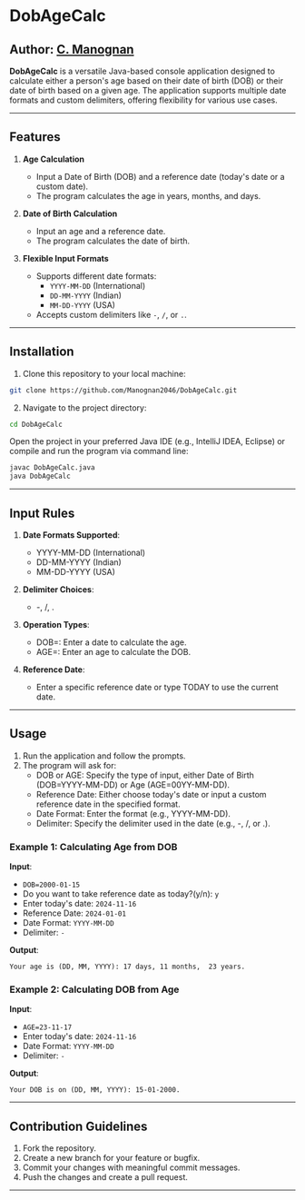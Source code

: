 # DobAgeCalc

**Author**: 
[C. Manognan](https://github.com/Manognan2046)
---
**DobAgeCalc** is a versatile Java-based console application designed to calculate either a person's age based on their date of birth (DOB) or their date of birth based on a given age. The application supports multiple date formats and custom delimiters, offering flexibility for various use cases.

---

## Features

1. **Age Calculation**  
   - Input a Date of Birth (DOB) and a reference date (today's date or a custom date).  
   - The program calculates the age in years, months, and days.

2. **Date of Birth Calculation**  
   - Input an age and a reference date.  
   - The program calculates the date of birth.

3. **Flexible Input Formats**  
   - Supports different date formats:  
     - `YYYY-MM-DD` (International)  
     - `DD-MM-YYYY` (Indian)  
     - `MM-DD-YYYY` (USA)  
   - Accepts custom delimiters like `-`, `/`, or `.`.

---

## Installation

1. Clone this repository to your local machine:

```bash
git clone https://github.com/Manognan2046/DobAgeCalc.git
```
2. Navigate to the project directory:
```bash
cd DobAgeCalc
```
Open the project in your preferred Java IDE (e.g., IntelliJ IDEA, Eclipse) or compile and run the program via command line:
```bash
javac DobAgeCalc.java
java DobAgeCalc
```
---

## Input Rules

  1. **Date Formats Supported**:
      - YYYY-MM-DD (International)
      - DD-MM-YYYY (Indian)
      - MM-DD-YYYY (USA)

  2. **Delimiter Choices**:
      - -, /, .

  3. **Operation Types**:
      - DOB=<Date>: Enter a date to calculate the age.
      - AGE=<YY-MM-DD>: Enter an age to calculate the DOB.

  4. **Reference Date**:
      - Enter a specific reference date or type TODAY to use the current date.
---

## Usage

  1. Run the application and follow the prompts.
  2. The program will ask for:
     - DOB or AGE: Specify the type of input, either Date of Birth (DOB=YYYY-MM-DD) or Age (AGE=00YY-MM-DD).
     - Reference Date: Either choose today's date or input a custom reference date in the specified format.
     - Date Format: Enter the format (e.g., YYYY-MM-DD).
     - Delimiter: Specify the delimiter used in the date (e.g., -, /, or .).

### Example 1: Calculating Age from DOB

**Input**:

  - ```DOB=2000-01-15```
  - Do you want to take reference date as today?(y/n): ```y```
  - Enter today's date: ```2024-11-16```
  - Reference Date: ```2024-01-01```
  - Date Format: ```YYYY-MM-DD```
  - Delimiter: ```-```

**Output**:
```plaintext
Your age is (DD, MM, YYYY): 17 days, 11 months,  23 years.
```

### Example 2: Calculating DOB from Age

**Input**:

  - ```AGE=23-11-17```
  - Enter today's date: ```2024-11-16```
  - Date Format: ```YYYY-MM-DD```
  - Delimiter: ```-```

**Output**:
```plaintext
Your DOB is on (DD, MM, YYYY): 15-01-2000.
```
---

## Contribution Guidelines

  1. Fork the repository.
  2. Create a new branch for your feature or bugfix.
  3. Commit your changes with meaningful commit messages.
  4. Push the changes and create a pull request.
---
